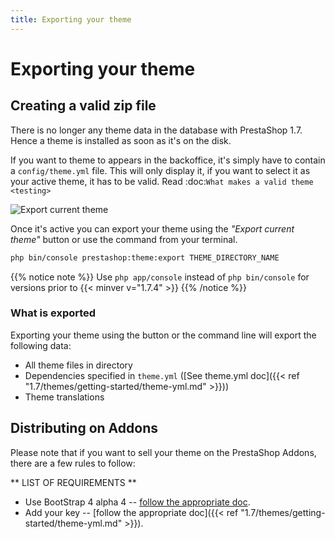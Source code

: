 ```yaml
---
title: Exporting your theme
---
```


# Exporting your theme

## Creating a valid zip file

There is no longer any theme data in the database with PrestaShop 1.7. Hence a theme is installed as soon as
it's on the disk.

If you want to theme to appears in the backoffice, it's simply have to contain a `config/theme.yml` file.
This will only display it, if you want to select it as your active theme, it has to be valid. Read :doc:`What
makes a valid theme <testing>`


![Export current theme](../img/export-current-theme.png)

Once it's active you can export your theme using the _"Export current theme"_ button or use the command
from your terminal.

```bash
php bin/console prestashop:theme:export THEME_DIRECTORY_NAME
```

{{% notice note %}}
Use `php app/console` instead of `php bin/console` for versions prior to {{< minver v="1.7.4" >}}
{{% /notice %}}

### What is exported

Exporting your theme using the button or the command line will export the following data:

* All theme files in directory
* Dependencies specified in `theme.yml` ([See theme.yml doc]({{< ref "1.7/themes/getting-started/theme-yml.md" >}}))
* Theme translations

## Distributing on Addons

Please note that if you want to sell your theme on the PrestaShop Addons, there are a few rules to follow:

** LIST OF REQUIREMENTS **

* Use BootStrap 4 alpha 4 -- [follow the appropriate doc](https://github.com/twbs/bootstrap/tree/v4.0.0-alpha.4/docs).
* Add your key -- [follow the appropriate doc]({{< ref "1.7/themes/getting-started/theme-yml.md" >}}).
